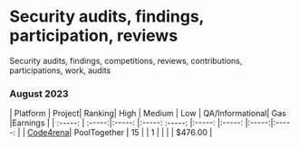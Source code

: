# Security audits, findings, participation, reviews 
Security audits, findings, competitions, reviews, contributions, participations, work, audits 

### August 2023 
 | Platform     | Project| Ranking| High  | Medium | Low    | QA/Informational| Gas   |Earnings |
 |  :-----:     | :-----:|:-----: |:-----: :-----: |:-----: |:-----:          |:-----:|:-----:  |
 | [Code4rena](https://code4rena.com/@MatricksDeCoder)| PoolTogether   |     15 |        |    1   |        |                  |       | $476.00   |
